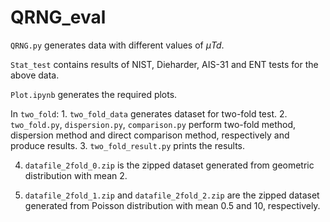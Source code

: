 # QRNG_eval

`QRNG.py` generates data with different values of $\mu Td$.

`Stat_test` contains results of NIST, Dieharder, AIS-31 and ENT tests for the above data.

`Plot.ipynb` generates the required plots.

In `two_fold`:
    1. `two_fold_data` generates dataset for two-fold test.
    2. `two_fold.py`, `dispersion.py`, `comparison.py` perform two-fold method, dispersion method and direct comparison method, respectively and produce results.
    3. `two_fold_result.py` prints the results.
    
   4.  `datafile_2fold_0.zip` is the zipped dataset generated from geometric distribution with mean 2.
   
   6.  `datafile_2fold_1.zip` and `datafile_2fold_2.zip` are the zipped dataset generated from Poisson distribution with mean 0.5 and 10, respectively.
